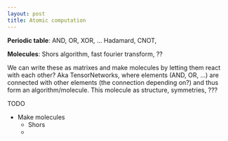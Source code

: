 ```yaml
---
layout: post
title: Atomic computation
---
```


__Periodic table__: AND, OR, XOR, ... Hadamard, CNOT,

__Molecules__: Shors algorithm, fast fourier transform, ??

We can write these as matrixes and make molecules by letting them react with each other?
Aka TensorNetworks, where elements (AND, OR, ...) are connected with other elements (the connection depending on?) and thus form an algorithm/molecule. This molecule as structure, symmetries, ???


TODO

* Make molecules
    * Shors
    *
